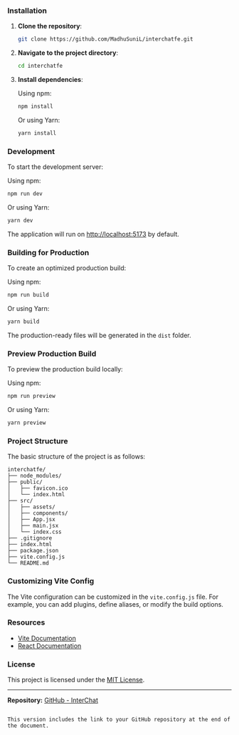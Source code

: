 
### Installation

1. **Clone the repository**:

   ```bash
   git clone https://github.com/MadhuSuniL/interchatfe.git
   ```

2. **Navigate to the project directory**:

   ```bash
   cd interchatfe
   ```
3. **Install dependencies**:

   Using npm:

   ```bash
   npm install
   ```

   Or using Yarn:

   ```bash
   yarn install
   ```

### Development

To start the development server:

Using npm:

```bash
npm run dev
```

Or using Yarn:

```bash
yarn dev
```

The application will run on [http://localhost:5173](http://localhost:5173) by default.

### Building for Production

To create an optimized production build:

Using npm:

```bash
npm run build
```

Or using Yarn:

```bash
yarn build
```

The production-ready files will be generated in the `dist` folder.

### Preview Production Build

To preview the production build locally:

Using npm:

```bash
npm run preview
```

Or using Yarn:

```bash
yarn preview
```

### Project Structure

The basic structure of the project is as follows:

```plaintext
interchatfe/
├── node_modules/
├── public/
│   ├── favicon.ico
│   └── index.html
├── src/
│   ├── assets/
│   ├── components/
│   ├── App.jsx
│   ├── main.jsx
│   └── index.css
├── .gitignore
├── index.html
├── package.json
├── vite.config.js
└── README.md
```

### Customizing Vite Config

The Vite configuration can be customized in the `vite.config.js` file. For example, you can add plugins, define aliases, or modify the build options.

### Resources

- [Vite Documentation](https://vitejs.dev/guide/)
- [React Documentation](https://reactjs.org/docs/getting-started.html)

### License

This project is licensed under the [MIT License](LICENSE).

---

**Repository:** [GitHub - InterChat](https://github.com/MadhuSuniL/interchatfe.git)

```

This version includes the link to your GitHub repository at the end of the document.
```
